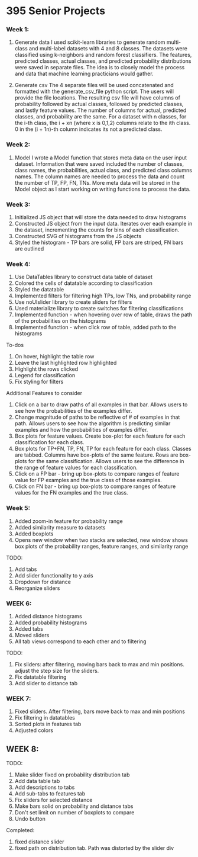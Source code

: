 # 395 Senior Projects

### Week 1:
1) Generate data
I used scikit-learn libraries to generate random multi-class and multi-label
datasets with 4 and 8 classes. The datasets were classified using k-neighbors
and random forest classifiers. The features, predicted classes, actual classes,
and predicted probability distributions were saved in separate files. The idea
is to closely model the process and data that machine learning practicians would
gather.

2) Generate csv
The 4 separate files will be used concatenated and formatted with the
generate_csv_file python script. The users will provide the file locations.
The resulting csv file will have columns of probability followed by actual classes,
followed by predicted classes, and lastly feature values. The number of columns
for actual, predicted classes, and probability are the same. For a dataset with
n classes, for the i-th class, the i + xn (where x is 0,1,2) columns relate to
the ith class. 0 in the (i + 1n)-th column indicates its not a predicted class.

### Week 2:
1) Model
I wrote a Model function that stores meta data on the user input dataset.
Information that were saved included the number of classes, class names, the probabilities, actual class, and predicted class columns names. The column names
are needed to process the data and count the number of TP, FP, FN, TNs. More
meta data will be stored in the Model object as I start working on writing
functions to process the data.

### Week 3:
1) Initialized JS object that will store the data needed to draw histograms
2) Constructed JS object from the input data. Iterates over each example in the
dataset, incrementing the counts for bins of each classification.
3) Constructed SVG of histograms from the JS objects
4) Styled the histogram - TP bars are solid, FP bars are striped, FN bars are
outlined

### Week 4:
1) Use DataTables library to construct data table of dataset
2) Colored the cells of datatable according to classification
3) Styled the datatable
4) Implemented filters for filtering high TPs, low TNs, and probability range
5) Use noUIslider library to create sliders for filters
6) Used materialize library to create switches for filtering classifications
7) Implemented function - when hovering over row of table, draws the path of the
probabilities on the histograms
8) Implemented function - when click row of table, added path to the histograms

To-dos
1) On hover, highlight the table row
2) Leave the last highlighted row highlighted
3) Highlight the rows clicked
4) Legend for classification
5) Fix styling for filters

Additional Features to consider
1) Click on a bar to draw paths of all examples in that bar. Allows users to
see how the probabilities of the examples differ.
2) Change magnitude of paths to be reflective of # of examples in that path.
Allows users to see how the algorithm is predicting similar examples and how the
probabilities of examples differ.
3) Box plots for feature values. Create box-plot for each feature for each
classification for each class.
4) Box plots for TP+FN, TP, FN, TP for each feature for each class. Classes
are tabbed. Columns have box-plots of the same feature. Rows are box-plots for
the same classification. Allows users to see the difference in the range
of feature values for each classification.
5) Click on a FP bar - bring up box-plots to compare ranges of feature value for
FP examples and the true class of those examples.
6) Click on FN bar - bring up box-plots to compare ranges of feature values for
the FN examples and the true class.

### Week 5:
1) Added zoom-in feature for probability range
2) Added similarity measure to datasets
3) Added boxplots
4) Opens new window when two stacks are selected, new window shows box plots of
the probability ranges, feature ranges, and similarity range

TODO:
1) Add tabs
2) Add slider functionality to y axis
3) Dropdown for distance
4) Reorganize sliders

### WEEK 6:
1) Added distance histograms
2) Added probability histograms
3) Added tabs
4) Moved sliders
5) All tab views correspond to each other and to filtering

TODO:
1) Fix sliders: after filtering, moving bars back to max and min positions.
adjust the step size for the sliders.
2) Fix datatable filtering
3) Add slider to distance tab

### WEEK 7:
1) Fixed sliders. After filtering, bars move back to max and min positions
2) Fix filtering in datatables
3) Sorted plots in features tab
4) Adjusted colors

## WEEK 8:
TODO:
1) Make slider fixed on probability distribution tab
2) Add data table tab
3) Add descriptions to tabs
4) Add sub-tabs to features tab
5) Fix sliders for selected distance
6) Make bars solid on probability and distance tabs
7) Don't set limit on number of boxplots to compare
8) Undo button

Completed:
1) fixed distance slider
2) fixed path on distribution tab. Path was distorted by the slider div
